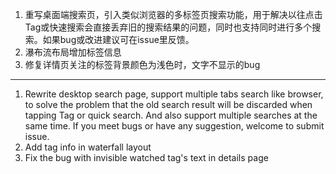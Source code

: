 1. 重写桌面端搜索页，引入类似浏览器的多标签页搜索功能，用于解决以往点击Tag或快速搜索会直接丢弃旧的搜索结果的问题，同时也支持同时进行多个搜索。如果bug或改进建议可在issue里反馈。
2. 瀑布流布局增加标签信息
3. 修复详情页关注的标签背景颜色为浅色时，文字不显示的bug

------------------------------------------------------------------------------------------

1. Rewrite desktop search page, support multiple tabs search like browser, to solve the problem that the old search
   result will be discarded when tapping Tag or quick search.
   And also support multiple searches at the same time. If you meet bugs or have any suggestion, welcome to submit
   issue.
2. Add tag info in waterfall layout
3. Fix the bug with invisible watched tag's text in details page